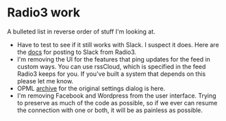 # Radio3 work
A bulleted list in reverse order of stuff I'm looking at.
* Have to test to see if it still works with Slack. I suspect it does. Here are the <a href="http://radio3.smallpict.com/2015/05/25/pushLinksToSlack.html">docs</a> for posting to Slack from Radio3.  
* I'm removing the UI for the features that ping updates for the feed in custom ways. You can use rssCloud, which is specified in the feed Radio3 keeps for you. If you've built a system that depends on this please let me know. 
* OPML <a href="http://radio3.io/oldsettings.opml">archive</a> for the original settings dialog is here. 
* I'm removing Facebook and Wordpress from the user interface. Trying to preserve as much of the code as possible, so if we ever can resume the connection with one or both, it will be as painless as possible. 

